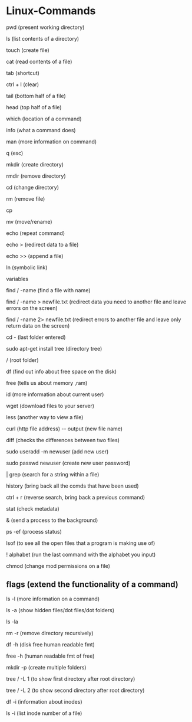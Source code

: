 # Linux-Commands
pwd (present working directory)

ls (list contents of a directory)

touch (create file)

cat (read contents of a file)

tab (shortcut)

ctrl + l (clear)

tail  (bottom half of a file)

head (top half of a file)

which (location of a command)

info (what a command does)

man (more information on command)

q (esc)

mkdir (create directory)

rmdir (remove directory)

cd (change directory)

rm (remove file)

cp

mv  (move/rename)

echo (repeat command)

echo > (redirect data to a file)

echo >> (append a file)

ln (symbolic link)

variables

find / -name (find a file with name)

find / -name > newfile.txt (redirect data you need to another file and leave errors on the screen)

find / -name 2> newfile.txt (redirect errors to another file and leave only return data on the screen)

cd - (last folder entered)

sudo apt-get install tree (directory tree)

/  (root folder)

df (find out info about free space on the disk)

free (tells us about memory ,ram)

id (more information about current user)

wget (download files to your server)

less (another way to view a file)

curl (http file address) -- output (new file name)

diff (checks the differences between two files)

sudo useradd -m newuser (add new user)

sudo passwd newuser (create new user password)

| grep (search for a string within a file)

history (bring back all the comds that have been used)

ctrl + r (reverse search, bring back a previous command)

stat (check metadata)

&  (send a process to the background)

ps -ef (process status)

lsof (to see all the open files that a program is making use of)

! alphabet (run the last command with the alphabet you input)

chmod (change mod permissions on a file)


flags (extend the functionality of a command)
-------------------------------------------------------------------------------

 ls -l (more information on a command)

 ls -a (show hidden files/dot files/dot folders)

 ls -la 

 rm -r (remove directory recursively)

 df -h (disk free human readable fmt)

 free -h (human readable fmt of free)
 
 mkdir -p (create multiple folders)
 
 tree / -L 1 (to show first directory after root directory)

 tree / -L 2 (to show second directory after root directory)

 df -i (information about inodes)

 ls -i (list inode number of a file)
